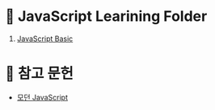 # 📝 JavaScript Learining Folder
1. [JavaScript Basic](https://github.com/QyongGin/JavaScript/tree/main/JavaScript%20Basic, "basic")
# 🔔 참고 문헌
- [모던 JavaScript](https://ko.javascript.info)
